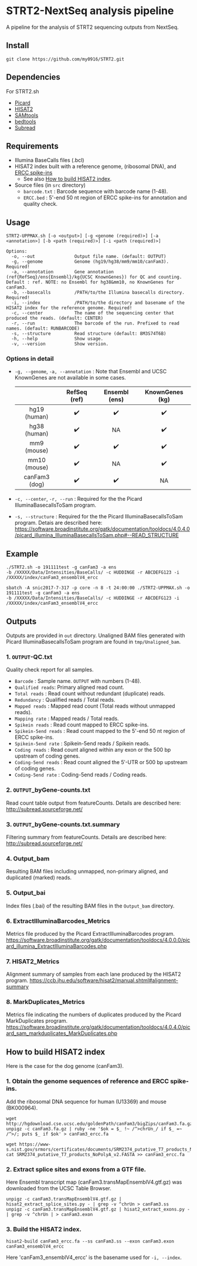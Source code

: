 # STRT2-NextSeq analysis pipeline

A pipeline for the analysis of STRT2 sequencing outputs from NextSeq.   

## Install
```
git clone https://github.com/my0916/STRT2.git
```
## Dependencies
For STRT2.sh
- [Picard](https://broadinstitute.github.io/picard/) 
- [HISAT2](https://ccb.jhu.edu/software/hisat2/index.shtml)
- [SAMtools](http://samtools.sourceforge.net/)
- [bedtools](https://bedtools.readthedocs.io/en/latest/)
- [Subread](http://subread.sourceforge.net/)

## Requirements
- Illumina BaseCalls files (.bcl)
- HISAT2 index built with a reference genome, (ribosomal DNA), and [ERCC spike-ins](https://www-s.nist.gov/srmors/certificates/documents/SRM2374_putative_T7_products_NoPolyA_v2.FASTA)
  - See also [How to build HISAT2 index](#How-to-build-HISAT2-index).
- Source files (in `src` directory)
  - `barcode.txt` : Barcode sequence with barcode name (1-48).
  - `ERCC.bed` : 5'-end 50 nt region of ERCC spike-ins for annotation and quality check.

## Usage
```
STRT2-UPPMAX.sh [-o <output>] [-g <genome (required)>] [-a <annotation>] [-b <path (required)>] [-i <path (required)>]

Options:
  -o, --out               Output file name. (default: OUTPUT)
  -g, --genome            Genome (hg19/hg38/mm9/mm10/canFam3). Required!
  -a, --annotation        Gene annotation (ref{RefSeq}/ens{Ensembl}/kg{UCSC KnownGenes}) for QC and counting. Default : ref. NOTE: no Ensembl for hg38&mm10, no KnownGenes for canFam3. 
  -b, --basecalls         /PATH/to/the Illumina basecalls directory. Required!
  -i, --index             /PATH/to/the directory and basename of the HISAT2 index for the reference genome. Required!
  -c, --center            The name of the sequencing center that produced the reads. (default: CENTER)
  -r, --run               The barcode of the run. Prefixed to read names. (default: RUNBARCODE)
  -s, --structure         Read structure (default: 8M3S74T6B)
  -h, --help              Show usage.
  -v, --version           Show version.
```

### Options in detail
- `-g, --genome`, `-a, --annotation` : Note that Ensembl and UCSC KnownGenes are not available in some cases.

   | | RefSeq (ref) | Ensembl (ens) | KnownGenes (kg) |
   | :---: | :---: | :---: | :---: |
   | hg19 (human) | :heavy_check_mark: | :heavy_check_mark: | :heavy_check_mark: |
   | hg38 (human) | :heavy_check_mark: | NA | :heavy_check_mark: |
   | mm9 (mouse) | :heavy_check_mark: | :heavy_check_mark: | :heavy_check_mark: |
   | mm10 (mouse) | :heavy_check_mark: | NA | :heavy_check_mark: |
   | canFam3 (dog) | :heavy_check_mark: | :heavy_check_mark: | NA |
   
- `-c, --center`, `-r, --run` : Required for the the Picard IlluminaBasecallsToSam program.
- `-s, --structure` : Required for the the Picard IlluminaBasecallsToSam program. Detais are described here:
https://software.broadinstitute.org/gatk/documentation/tooldocs/4.0.4.0/picard_illumina_IlluminaBasecallsToSam.php#--READ_STRUCTURE

## Example
```
./STRT2.sh -o 191111test -g canFam3 -a ens
-b /XXXXX/Data/Intensities/BaseCalls/ -c HUDDINGE -r ABCDEFG123 -i /XXXXX/index/canFam3_ensemblV4_ercc
```
```
sbatch -A snic2017-7-317 -p core -n 8 -t 24:00:00 ./STRT2-UPPMAX.sh -o 191111test -g canFam3 -a ens
-b /XXXXX/Data/Intensities/BaseCalls/ -c HUDDINGE -r ABCDEFG123 -i /XXXXX/index/canFam3_ensemblV4_ercc
```

## Outputs
Outputs are provided in `out` directory.
Unaligned BAM files generated with Picard IlluminaBasecallsToSam program are found in `tmp/Unaligned_bam`.

### 1. `OUTPUT`-QC.txt
Quality check report for all samples.
- `Barcode` : Sample name. `OUTPUT` with numbers (1-48).
- `Qualified reads`: Primary aligned read count.	
- `Total reads` : Read count without redundant (duplicate) reads.
- `Redundancy` : Qualified reads / Total reads. 
- `Mapped reads` : Mapped read count (Total reads without unmapped reads). 
- `Mapping rate` : Mapped reads / Total reads. 
- `Spikein reads` : Read count mapped to ERCC spike-ins.
- `Spikein-5end reads` : Read count mapped to the 5'-end 50 nt region of ERCC spike-ins.
- `Spikein-5end rate` : Spikein-5end reads / Spikein reads.
- `Coding reads` : Read count aligned within any exon or the 500 bp upstream of coding genes.
- `Coding-5end reads` : Read count aligned the 5′-UTR or 500 bp upstream of coding genes. 
- `Coding-5end rate` : Coding-5end reads / Coding reads.

### 2. `OUTPUT`_byGene-counts.txt
Read count table output from featureCounts. Details are described here: http://subread.sourceforge.net/

### 3. `OUTPUT`_byGene-counts.txt.summary
Filtering summary from featureCounts. Details are described here: http://subread.sourceforge.net/

### 4. Output_bam
Resulting BAM files including unmapped, non-primary aligned, and duplicated (marked) reads.

### 5. Output_bai
Index files (.bai) of the resulting BAM files in the `Output_bam` directory.

### 6. ExtractIlluminaBarcodes_Metrics
Metrics file produced by the Picard ExtractIlluminaBarcodes program.
https://software.broadinstitute.org/gatk/documentation/tooldocs/4.0.0.0/picard_illumina_ExtractIlluminaBarcodes.php

### 7. HISAT2_Metrics
Alignment summary of samples from each lane produced by the HISAT2 program. 
https://ccb.jhu.edu/software/hisat2/manual.shtml#alignment-summary

### 8. MarkDuplicates_Metrics
Metrics file indicating the numbers of duplicates produced by the Picard MarkDuplicates program.
https://software.broadinstitute.org/gatk/documentation/tooldocs/4.0.4.0/picard_sam_markduplicates_MarkDuplicates.php


## How to build HISAT2 index
Here is the case for the dog genome (canFam3).
### 1. Obtain the genome sequences of reference and ERCC spike-ins. 
Add the ribosomal DNA sequence for human (U13369) and mouse (BK000964).
```
wget http://hgdownload.cse.ucsc.edu/goldenPath/canFam3/bigZips/canFam3.fa.gz
unpigz -c canFam3.fa.gz | ruby -ne '$ok = $_ !~ /^>chrUn_/ if $_ =~ /^>/; puts $_ if $ok' > canFam3_ercc.fa

wget https://www-s.nist.gov/srmors/certificates/documents/SRM2374_putative_T7_products_NoPolyA_v2.FASTA
cat SRM2374_putative_T7_products_NoPolyA_v2.FASTA >> canFam3_ercc.fa
```
### 2. Extract splice sites and exons from a GTF file.
Here Ensembl transcript map (canFam3.transMapEnsemblV4.gtf.gz) was downloaded from the UCSC Table Browser.
```
unpigz -c canFam3.transMapEnsemblV4.gtf.gz | hisat2_extract_splice_sites.py - | grep -v ^chrUn > canFam3.ss
unpigz -c canFam3.transMapEnsemblV4.gtf.gz | hisat2_extract_exons.py - | grep -v ^chrUn | > canFam3.exon
```
### 3. Build the HISAT2 index.
```
hisat2-build canFam3_ercc.fa --ss canFam3.ss --exon canFam3.exon canFam3_ensemblV4_ercc
```
Here 'canFam3_ensemblV4_ercc' is the basename used for `-i, --index`.
